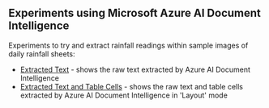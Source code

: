 ## Experiments using Microsoft Azure AI Document Intelligence 

Experiments to try and extract rainfall readings within sample images of daily rainfall sheets:

* [Extracted Text](./ExtractedWords) - shows the raw text extracted by Azure AI Document Intelligence
* [Extracted Text and Table Cells](./ExtractedCells) - shows the raw text and table cells extracted by Azure AI Document Intelligence in 'Layout' mode

